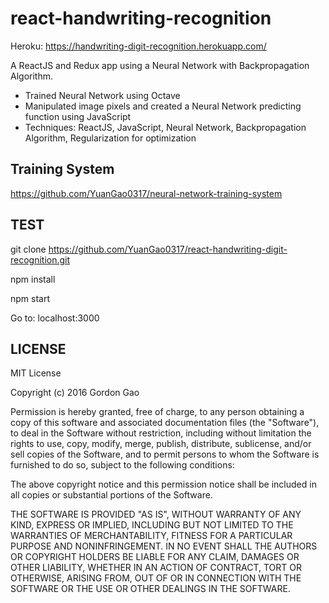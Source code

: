 # react-handwriting-recognition
Heroku: https://handwriting-digit-recognition.herokuapp.com/

A ReactJS and Redux app using a Neural Network with Backpropagation Algorithm.
+ Trained Neural Network using Octave
+ Manipulated image pixels and created a Neural Network predicting function using JavaScript
+ Techniques: ReactJS, JavaScript, Neural Network, Backpropagation Algorithm, Regularization for optimization

## Training System
https://github.com/YuanGao0317/neural-network-training-system

## TEST
git clone https://github.com/YuanGao0317/react-handwriting-digit-recognition.git

npm install

npm start

Go to: localhost:3000


## LICENSE

MIT License

Copyright (c) 2016 Gordon Gao

Permission is hereby granted, free of charge, to any person obtaining a copy
of this software and associated documentation files (the "Software"), to deal
in the Software without restriction, including without limitation the rights
to use, copy, modify, merge, publish, distribute, sublicense, and/or sell
copies of the Software, and to permit persons to whom the Software is
furnished to do so, subject to the following conditions:

The above copyright notice and this permission notice shall be included in all
copies or substantial portions of the Software.

THE SOFTWARE IS PROVIDED "AS IS", WITHOUT WARRANTY OF ANY KIND, EXPRESS OR
IMPLIED, INCLUDING BUT NOT LIMITED TO THE WARRANTIES OF MERCHANTABILITY,
FITNESS FOR A PARTICULAR PURPOSE AND NONINFRINGEMENT. IN NO EVENT SHALL THE
AUTHORS OR COPYRIGHT HOLDERS BE LIABLE FOR ANY CLAIM, DAMAGES OR OTHER
LIABILITY, WHETHER IN AN ACTION OF CONTRACT, TORT OR OTHERWISE, ARISING FROM,
OUT OF OR IN CONNECTION WITH THE SOFTWARE OR THE USE OR OTHER DEALINGS IN THE
SOFTWARE.
